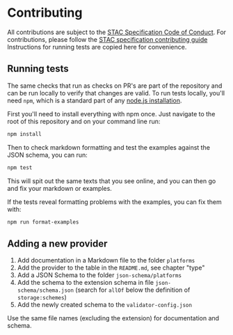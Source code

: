 # Contributing

All contributions are subject to the
[STAC Specification Code of Conduct](https://github.com/radiantearth/stac-spec/blob/master/CODE_OF_CONDUCT.md).
For contributions, please follow the
[STAC specification contributing guide](https://github.com/radiantearth/stac-spec/blob/master/CONTRIBUTING.md) Instructions
for running tests are copied here for convenience.

## Running tests

The same checks that run as checks on PR's are part of the repository and can be run locally to verify that changes are valid.
To run tests locally, you'll need `npm`, which is a standard part of any [node.js installation](https://nodejs.org/en/download/).

First you'll need to install everything with npm once. Just navigate to the root of this repository and on
your command line run:

```bash
npm install
```

Then to check markdown formatting and test the examples against the JSON schema, you can run:

```bash
npm test
```

This will spit out the same texts that you see online, and you can then go and fix your markdown or examples.

If the tests reveal formatting problems with the examples, you can fix them with:

```bash
npm run format-examples
```

## Adding a new provider

1. Add documentation in a Markdown file to the folder `platforms`
2. Add the provider to the table in the `README.md`, see chapter "type"
3. Add a JSON Schema to the folder `json-schema/platforms`
4. Add the schema to the extension schema in file `json-schema/schema.json` (search for `allOf` below the definition of `storage:schemes`)
5. Add the newly created schema to the `validator-config.json`

Use the same file names (excluding the extension) for documentation and schema.
